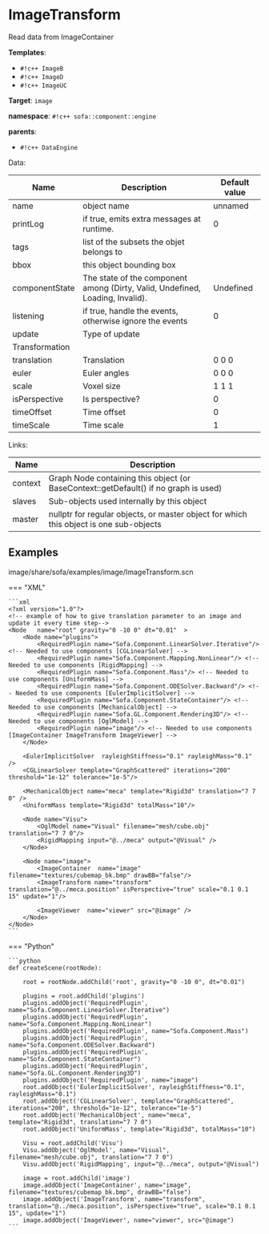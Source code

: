 # ImageTransform

Read data from ImageContainer


__Templates__:

- `#!c++ ImageB`
- `#!c++ ImageD`
- `#!c++ ImageUC`

__Target__: `image`

__namespace__: `#!c++ sofa::component::engine`

__parents__: 

- `#!c++ DataEngine`

Data: 

<table>
<thead>
    <tr>
        <th>Name</th>
        <th>Description</th>
        <th>Default value</th>
    </tr>
</thead>
<tbody>
	<tr>
		<td>name</td>
		<td>
object name
</td>
		<td>unnamed</td>
	</tr>
	<tr>
		<td>printLog</td>
		<td>
if true, emits extra messages at runtime.
</td>
		<td>0</td>
	</tr>
	<tr>
		<td>tags</td>
		<td>
list of the subsets the objet belongs to
</td>
		<td></td>
	</tr>
	<tr>
		<td>bbox</td>
		<td>
this object bounding box
</td>
		<td></td>
	</tr>
	<tr>
		<td>componentState</td>
		<td>
The state of the component among (Dirty, Valid, Undefined, Loading, Invalid).
</td>
		<td>Undefined</td>
	</tr>
	<tr>
		<td>listening</td>
		<td>
if true, handle the events, otherwise ignore the events
</td>
		<td>0</td>
	</tr>
	<tr>
		<td>update</td>
		<td>
Type of update
</td>
		<td></td>
	</tr>
	<tr>
		<td colspan="3">Transformation</td>
	</tr>
	<tr>
		<td>translation</td>
		<td>
Translation
</td>
		<td>0 0 0</td>
	</tr>
	<tr>
		<td>euler</td>
		<td>
Euler angles
</td>
		<td>0 0 0</td>
	</tr>
	<tr>
		<td>scale</td>
		<td>
Voxel size
</td>
		<td>1 1 1</td>
	</tr>
	<tr>
		<td>isPerspective</td>
		<td>
Is perspective?
</td>
		<td>0</td>
	</tr>
	<tr>
		<td>timeOffset</td>
		<td>
Time offset
</td>
		<td>0</td>
	</tr>
	<tr>
		<td>timeScale</td>
		<td>
Time scale
</td>
		<td>1</td>
	</tr>

</tbody>
</table>

Links: 

| Name | Description |
| ---- | ----------- |
|context|Graph Node containing this object (or BaseContext::getDefault() if no graph is used)|
|slaves|Sub-objects used internally by this object|
|master|nullptr for regular objects, or master object for which this object is one sub-objects|



## Examples

image/share/sofa/examples/image/ImageTransform.scn

=== "XML"

    ```xml
    <?xml version="1.0"?>
    <!-- example of how to give translation parameter to an image and update it every time step-->
    <Node 	name="root" gravity="0 -10 0" dt="0.01"  >
        <Node name="plugins">
            <RequiredPlugin name="Sofa.Component.LinearSolver.Iterative"/> <!-- Needed to use components [CGLinearSolver] -->
            <RequiredPlugin name="Sofa.Component.Mapping.NonLinear"/> <!-- Needed to use components [RigidMapping] -->
            <RequiredPlugin name="Sofa.Component.Mass"/> <!-- Needed to use components [UniformMass] -->
            <RequiredPlugin name="Sofa.Component.ODESolver.Backward"/> <!-- Needed to use components [EulerImplicitSolver] -->
            <RequiredPlugin name="Sofa.Component.StateContainer"/> <!-- Needed to use components [MechanicalObject] -->
            <RequiredPlugin name="Sofa.GL.Component.Rendering3D"/> <!-- Needed to use components [OglModel] -->
            <RequiredPlugin name="image"/> <!-- Needed to use components [ImageContainer ImageTransform ImageViewer] -->
        </Node>
      	
      	<EulerImplicitSolver  rayleighStiffness="0.1" rayleighMass="0.1" />
       	<CGLinearSolver template="GraphScattered" iterations="200" threshold="1e-12" tolerance="1e-5"/>
    	
    	<MechanicalObject name="meca" template="Rigid3d" translation="7 7 0" />
    	<UniformMass template="Rigid3d" totalMass="10"/>
    
    	<Node name="Visu">
            <OglModel name="Visual" filename="mesh/cube.obj" translation="7 7 0"/>
            <RigidMapping input="@../meca" output="@Visual" />
        </Node>	
    	
    	<Node name="image">
    		<ImageContainer  name="image" filename="textures/cubemap_bk.bmp" drawBB="false"/>
    	  	<ImageTransform name="transform" translation="@../meca.position" isPerspective="true" scale="0.1 0.1 15" update="1"/>
    
    	  	<ImageViewer  name="viewer" src="@image" />
      	</Node>
    </Node>
    ```

=== "Python"

    ```python
    def createScene(rootNode):

        root = rootNode.addChild('root', gravity="0 -10 0", dt="0.01")

        plugins = root.addChild('plugins')
        plugins.addObject('RequiredPlugin', name="Sofa.Component.LinearSolver.Iterative")
        plugins.addObject('RequiredPlugin', name="Sofa.Component.Mapping.NonLinear")
        plugins.addObject('RequiredPlugin', name="Sofa.Component.Mass")
        plugins.addObject('RequiredPlugin', name="Sofa.Component.ODESolver.Backward")
        plugins.addObject('RequiredPlugin', name="Sofa.Component.StateContainer")
        plugins.addObject('RequiredPlugin', name="Sofa.GL.Component.Rendering3D")
        plugins.addObject('RequiredPlugin', name="image")
        root.addObject('EulerImplicitSolver', rayleighStiffness="0.1", rayleighMass="0.1")
        root.addObject('CGLinearSolver', template="GraphScattered", iterations="200", threshold="1e-12", tolerance="1e-5")
        root.addObject('MechanicalObject', name="meca", template="Rigid3d", translation="7 7 0")
        root.addObject('UniformMass', template="Rigid3d", totalMass="10")

        Visu = root.addChild('Visu')
        Visu.addObject('OglModel', name="Visual", filename="mesh/cube.obj", translation="7 7 0")
        Visu.addObject('RigidMapping', input="@../meca", output="@Visual")

        image = root.addChild('image')
        image.addObject('ImageContainer', name="image", filename="textures/cubemap_bk.bmp", drawBB="false")
        image.addObject('ImageTransform', name="transform", translation="@../meca.position", isPerspective="true", scale="0.1 0.1 15", update="1")
        image.addObject('ImageViewer', name="viewer", src="@image")
    ```

